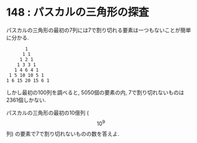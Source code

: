 # 148 : パスカルの三角形の探査

パスカルの三角形の最初の7列には7で割り切れる要素は一つもないことが簡単に分かる.

```text
       1
      1 1
     1 2 1
    1 3 3 1
   1 4 6 4 1
 1 5 10 10 5 1
1 6 15 20 15 6 1
```

しかし最初の100列を調べると, 5050個の要素の内, 7で割り切れないものは2361個しかない.

パスカルの三角形の最初の10億列 \($$10^9$$列\) の要素で7で割り切れないものの数を答えよ.

